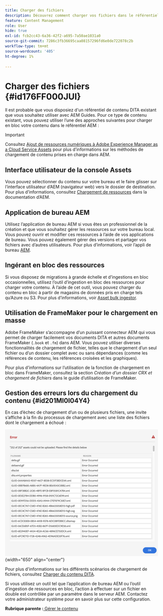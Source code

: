 ```yaml
---
title: Charger des fichiers
description: Découvrez comment charger vos fichiers dans le référentiel AEM et gérer les erreurs. Connaître l’interface utilisateur de la console Assets, l’application de bureau AEM, l’outil d’ingestion de ressources en masse et utiliser FrameMaker pour le chargement en masse.
feature: Content Management
role: User
hide: true
exl-id: fcb2cc43-6a36-42f2-a695-7a50ae1031a0
source-git-commit: 7286c3fb36695caa08157296fd6e0de722078c2b
workflow-type: tm+mt
source-wordcount: '405'
ht-degree: 1%

---
```


# Charger des fichiers {#id176FF000JUI}

Il est probable que vous disposiez d&#39;un référentiel de contenu DITA existant que vous souhaitez utiliser avec AEM Guides. Pour ce type de contenu existant, vous pouvez utiliser l’une des approches suivantes pour charger en bloc votre contenu dans le référentiel AEM :

>[!IMPORTANT]
>
> Consultez [Ajout de ressources numériques à Adobe Experience Manager as a Cloud Service Assets](https://experienceleague.adobe.com/docs/experience-manager-cloud-service/assets/manage/add-assets.html) pour plus d’informations sur les méthodes de chargement de contenu prises en charge dans AEM.

## Interface utilisateur de la console Assets

Vous pouvez sélectionner du contenu sur votre bureau et le faire glisser sur l’interface utilisateur d’AEM \(navigateur web\) vers le dossier de destination. Pour plus d’informations, consultez [Chargement de ressources](https://experienceleague.adobe.com/docs/experience-manager-cloud-service/assets/manage/add-assets.html#upload-assets) dans la documentation d’AEM.

## Application de bureau AEM

Utilisez l’application de bureau AEM si vous êtes un professionnel de la création et que vous souhaitez gérer les ressources sur votre bureau local. Vous pouvez ouvrir et modifier ces ressources à l’aide de vos applications de bureau. Vous pouvez également gérer des versions et partager vos fichiers avec d’autres utilisateurs. Pour plus d’informations, voir l’appli de bureau [AEM](https://experienceleague.adobe.com/docs/experience-manager-desktop-app/using/using.html?lang=fr).

## Ingérant en bloc des ressources

Si vous disposez de migrations à grande échelle et d’ingestions en bloc occasionnelles, utilisez l’outil d’ingestion en bloc des ressources pour charger votre contenu. À l’aide de cet outil, vous pouvez charger du contenu en bloc à partir de magasins de données pris en charge tels qu’Azure ou S3. Pour plus d’informations, voir [Asset bulk ingestor](https://experienceleague.adobe.com/docs/experience-manager-cloud-service/assets/manage/add-assets.html?lang=en#asset-bulk-ingestor).

## Utilisation de FrameMaker pour le chargement en masse

Adobe FrameMaker s’accompagne d’un puissant connecteur AEM qui vous permet de charger facilement vos documents DITA et autres documents FrameMaker \(`.book` et `.fm`\) dans AEM. Vous pouvez utiliser diverses fonctionnalités de chargement de fichier, telles que le chargement d’un seul fichier ou d’un dossier complet avec ou sans dépendances \(comme les références de contenu, les références croisées et les graphiques\).

Pour plus d’informations sur l’utilisation de la fonction de chargement en bloc dans FrameMaker, consultez la section *Création d’un dossier CRX et chargement de fichiers* dans le guide d’utilisation de FrameMaker.

## Gestion des erreurs lors du chargement du contenu {#id201MI0I04Y4}

En cas d’échec de chargement d’un ou de plusieurs fichiers, une invite s’affiche à la fin du processus de chargement avec une liste des fichiers dont le chargement a échoué :

![](images/uuid-files-failed-to-upload_cs.png){width="650" align="center"}

Pour plus d&#39;informations sur les différents scénarios de chargement de fichiers, consultez [Charger du contenu DITA](authoring-file-management.md#).

Si vous utilisez un outil tel que l’application de bureau AEM ou l’outil d’ingestion de ressources en bloc, l’action à effectuer sur un fichier en double est contrôlée par un paramètre dans le serveur AEM. Contactez votre administrateur système pour en savoir plus sur cette configuration.

**Rubrique parente :**&#x200B;[ Gérer le contenu](authoring.md)
